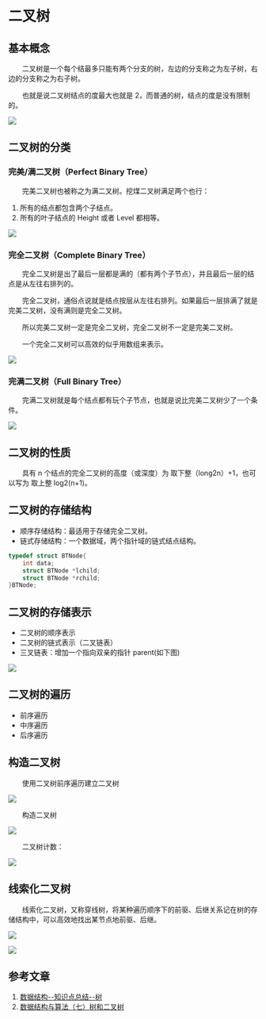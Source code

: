 #  二叉树

## 基本概念

　　二叉树是一个每个结最多只能有两个分支的树，左边的分支称之为左子树，右边的分支称之为右子树。

　　也就是说二叉树结点的度最大也就是 2，而普通的树，结点的度是没有限制的。

![](image/二叉树.png)

## 二叉树的分类

### 完美/满二叉树（Perfect Binary Tree）

　　完美二叉树也被称之为满二叉树。挖煤二叉树满足两个也行：

1. 所有的结点都包含两个子结点。
2. 所有的叶子结点的 Height 或者 Level 都相等。

![](image/完美二叉树.png)



### 完全二叉树（Complete Binary Tree）

　　完全二叉树是出了最后一层都是满的（都有两个子节点），并且最后一层的结点是从左往右排列的。

　　完全二叉树，通俗点说就是结点按层从左往右排列。如果最后一层排满了就是完美二叉树，没有满则是完全二叉树。

　　所以完美二叉树一定是完全二叉树，完全二叉树不一定是完美二叉树。

　　一个完全二叉树可以高效的似乎用数组来表示。

![](image/完全二叉树.png)

### 完满二叉树（Full Binary Tree）

　　完满二叉树就是每个结点都有玩个子节点，也就是说比完美二叉树少了一个条件。

![](image/完满二叉树.png)

## 二叉树的性质

　　具有 n 个结点的完全二叉树的高度（或深度）为 取下整（long2n）+1，也可以写为 取上整 log2(n+1)。

##  二叉树的存储结构

* 顺序存储结构：最适用于存储完全二叉树。
* 链式存储结构：一个数据域，两个指针域的链式结点结构。

```c++
typedef struct BTNode{
    int data;
    struct BTNode *lchild;
    struct BTNode *rchild;
}BTNode;
```

##  二叉树的存储表示

* 二叉树的顺序表示
* 二叉树的链式表示（二叉链表）
* 三叉链表：增加一个指向双亲的指针 parent(如下图)

![](image/二叉树的三叉链表.png)

##  二叉树的遍历

* 前序遍历
* 中序遍历
* 后序遍历

##  构造二叉树

　　使用二叉树前序遍历建立二叉树

![](image/二叉树的前序遍历.png)

　　构造二叉树

![](image/构造二叉树.png)

　　二叉树计数：

![](image/二叉树计数.png)

##  线索化二叉树

　　线索化二叉树，又称穿线树，将某种遍历顺序下的前驱、后继关系记在树的存储结构中，可以高效地找出某节点地前驱、后继。

![](image/线索化二叉树.png)

![](image/中序线索化二叉树.png)



## 参考文章

1. [数据结构--知识点总结--树](https://blog.csdn.net/void_worker/article/details/80919901)
2. [数据结构与算法（七）树和二叉树](https://chiclaim.blog.csdn.net/article/details/80574803)
